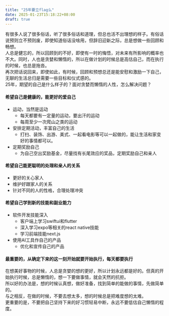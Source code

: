 ```yaml
---
title: "25年要立flag么"
date: 2025-01-23T15:18:22+08:00
draft: true
---
```


有很多人说了很多俗话，听了很多俗话和道理，但总也活不出理想的样子。有俗话说预则立不预则废，即使知道俗话没啥用，但辞旧迎新之际，总是想做一些回顾和畅想。<br/>
人总是健忘的，所以回顾到的不好，即使有一时的悔悟，对未来有所影响的概率也不大。同时，人也是贪婪和懒惰的，所以在做计划的时候总是高估自己，而在执行的时候，也总是拖沓。<br/>
再次把话说回来，即使如此，有时候，回顾和预想总还是能安慰和激励一下自己，无聊的生活总归是需要一些目标和仪式感的。<br/>
25年，期望的自己是什么样子的？面对贪婪而懒惰的人性，怎么解决问题？

#### 希望自己是健康的，能更好的爱自己

* 运动，当然是运动
	* 每天都要有一定量的运动，要出汗的运动
	* 每周至少一次爬山之类的运动
* 安排定期活动，丰富自己的生活
	* 打扫、装饰、出游、美式、一起看电影等可以一起做的，能让生活和家变好的事情都可以。
* 定期奖励自己
	* 为自己空出奖励基金，尽量找有长尾效应的奖品，定期奖励自己和亲人

#### 希望自己能更聪明的处理和亲人的关系

* 更好的关心家人
* 维护好跟家人的关系
* 针对不同的人的性格，合理处理冲突

#### 希望自己学到新的技能和副业能力

* 软件开发技能深入
	* 客户端上学习swiftui和flutter
	* 深入学习expo等相关的react native技能
	* 学习前端技能next.js
* 使用AI工具作自己的产品
	* 优化和宣传自己的产品

#### 最重要的，从确定下来的这一刻开始就要开始执行，每天都要执行

在想美好事物的时候，人总是贪婪的想的更好，所以计划永远都是好的。但真的开始执行时候，总是懒惰的，想一下要做事情，就会天然的抗拒。<br/>
所以好的办法是，想的时候认真想，做好准备，找到简单的能做的事情，先做简单的。<br/>
与之相反，在做的时候，不要去想太多，想的时候总是把难度想的太难。<br/>
更重要的是，不要把自己坚持下来的好习惯轻易中断，永远不要低估自己懒惰的程度。